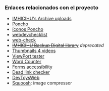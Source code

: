 ### Enlaces relacionados con el proyecto
* [IMHICIHU's Archive uploads](https://archive.org/details/@imhicihu/uploads)
* [Poncho](https://argob.github.io/poncho/)
* [íconos Poncho](https://argob.github.io/poncho/identidad/iconos/)
* [webdevchecklist](https://www.toptal.com/developers/webdevchecklist)
* [web-check](https://v1.web-check.xyz/)
* ~~[IMHICIHU Backup Digital library](https://github.com/imhicihu/IMHICIHU-Digital-Repository/blob/master/digital_assets.md)~~ _deprecated_
* [Thumbnails 4 videos](https://parcel.io/tools/video-thumbnail)
* [ViewPort tester](https://viewport-tester.com/)
* [Word Counter](https://wordcounter.net/)
* [Forms accessibility](https://www.accessibility-developer-guide.com/examples/forms/)
* [Dead link checker](https://www.deadlinkchecker.com/)
* [DevToysWeb](https://devtoysweb.web.app/)
* [Squoosh](https://squoosh.app/): image compressor
